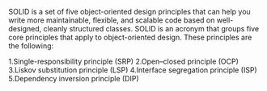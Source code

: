 SOLID is a set of five object-oriented design principles that can help you write more maintainable, flexible, and scalable code based on well-designed, cleanly structured classes.
SOLID is an acronym that groups five core principles that apply to object-oriented design. These principles are the following:

1.Single-responsibility principle (SRP)
2.Open–closed principle (OCP)
3.Liskov substitution principle (LSP)
4.Interface segregation principle (ISP)
5.Dependency inversion principle (DIP)
